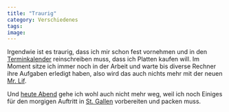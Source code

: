 ```yaml
---
title: "Traurig"
category: Verschiedenes
tags: 
image: 
---
```


Irgendwie ist es traurig, dass ich mir schon fest vornehmen und in den [Terminkalender](http://management.monster.com/featuredreports/new-managers/time-management/?WT.mc_n=MNL000283) reinschreiben muss, dass ich Platten kaufen will. Im Moment sitze ich immer noch in der Arbeit und warte bis diverse Rechner ihre Aufgaben erledigt haben, also wird das auch nichts mehr mit der neuen [Mr. Lif](http://www.mrlif.com/).   

  

Und [heute Abend](http://www.misantropolis.de/2006/10/ladi-dadi) gehe ich wohl auch nicht mehr weg, weil ich noch Einiges für den morgigen Auftritt in [St. Gallen](http://www.rumpeltum.ch/) vorbereiten und packen muss.